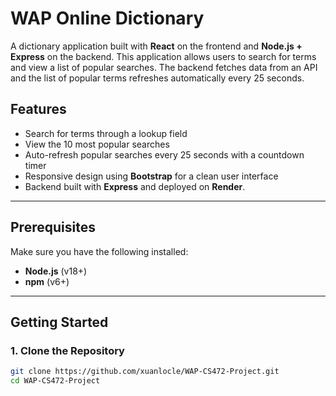 # WAP Online Dictionary

A dictionary application built with **React** on the frontend and **Node.js + Express** on the backend. This application allows users to search for terms and view a list of popular searches. The backend fetches data from an API and the list of popular terms refreshes automatically every 25 seconds.

## **Features**
- Search for terms through a lookup field
- View the 10 most popular searches
- Auto-refresh popular searches every 25 seconds with a countdown timer
- Responsive design using **Bootstrap** for a clean user interface
- Backend built with **Express** and deployed on **Render**.

---

## **Prerequisites**
Make sure you have the following installed:
- **Node.js** (v18+)
- **npm** (v6+)

---

## **Getting Started**

### 1. Clone the Repository

```bash
git clone https://github.com/xuanlocle/WAP-CS472-Project.git
cd WAP-CS472-Project
```